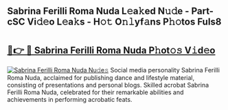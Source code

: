 ## Sabrina Ferilli Roma Nuda L𝚎a𝚔ed N𝚞𝚍e - Part-cSC Vi𝚍𝚎o L𝚎a𝚔s - H𝚘𝚝 O𝚗𝚕yf𝚊ns P𝚑𝚘tos FuIs8

# <h2><a href="http://kfan23g.oniu.top/?m=Sabrina+Ferilli+Roma+Nuda">🔗👉 🔴 Sabrina Ferilli Roma Nuda P𝚑ot𝚘𝚜 V𝚒d𝚎o</a></h2>

[![Sabrina Ferilli Roma Nuda Nu𝚍e𝚜](https://i.imgur.com/0qMVB7G.gif)](http://kfan23g.oniu.top/?m=Sabrina+Ferilli+Roma+Nuda)
Social media personality Sabrina Ferilli Roma Nuda, acclaimed for publishing dance and lifestyle material, consisting of presentations and personal blogs. Skilled acrobat Sabrina Ferilli Roma Nuda, celebrated for their remarkable abilities and achievements in performing acrobatic feats.  
